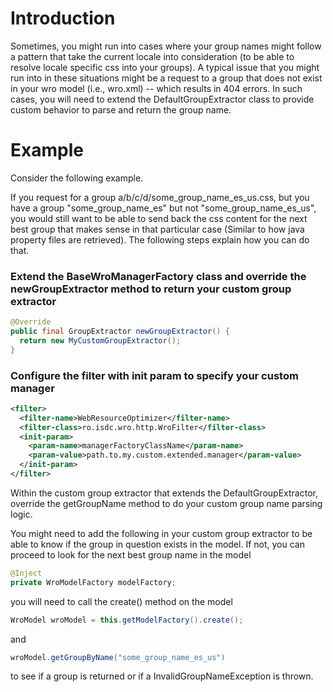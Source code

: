 # Introduction

Sometimes, you might run into cases where your group names might follow a pattern that take the current locale into consideration (to be able to resolve locale specific css into your groups). A typical issue that you might run into in these situations might be a request to a group that does not exist in your wro model (i.e., wro.xml) -- which results in 404 errors. In such cases, you will need to extend the DefaultGroupExtractor class to provide custom behavior to parse and return the group name. 

# Example 
Consider the following example.

If you request for a group a/b/c/d/some_group_name_es_us.css, but you have a group "some_group_name_es" but not "some_group_name_es_us", you would still want to be able to send back the css content for the next best group that makes sense in that particular case (Similar to how java property files are retrieved). The following steps explain how you can do that.

### Extend the BaseWroManagerFactory class and override the newGroupExtractor method to return your custom group extractor 

```java
@Override
public final GroupExtractor newGroupExtractor() {
  return new MyCustomGroupExtractor();
}
```

### Configure the filter with init param to specify your custom manager

```xml
<filter>
  <filter-name>WebResourceOptimizer</filter-name>
  <filter-class>ro.isdc.wro.http.WroFilter</filter-class>
  <init-param>
    <param-name>managerFactoryClassName</param-name>
    <param-value>path.to.my.custom.extended.manager</param-value>
  </init-param>
</filter>
```


Within the custom group extractor that extends the DefaultGroupExtractor, override the getGroupName method to do your custom group name parsing logic. 

You might need to add the following in your custom group extractor to be able to know if the group in question exists in the model. If not, you can proceed to look for the next best group name in the model 

```java
@Inject
private WroModelFactory modelFactory;
```

you will need to call the create() method on the model 

```java
WroModel wroModel = this.getModelFactory().create();
```

and 

```java
wroModel.getGroupByName("some_group_name_es_us")
```

to see if a group is returned or if a InvalidGroupNameException is thrown. 
